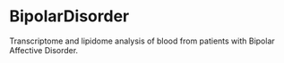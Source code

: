 # BipolarDisorder
Transcriptome and lipidome analysis of blood from patients with Bipolar Affective Disorder.
